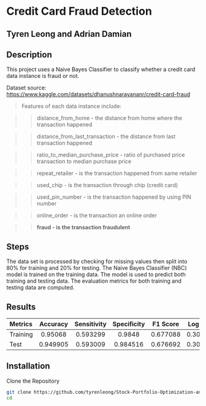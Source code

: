 # Credit Card Fraud Detection

## Tyren Leong and Adrian Damian 

## Description

This project uses a Naive Bayes Classifier to classify whether a credit card data instance is fraud or not.

Dataset source: https://www.kaggle.com/datasets/dhanushnarayananr/credit-card-fraud

>Features of each data instance include:

>>distance_from_home - the distance from home where the transaction happened

>>distance_from_last_transaction - the distance from last transaction happened

>>ratio_to_median_purchase_price - ratio of purchased price transaction to median purchase price

>>repeat_retailer - is the transaction happened from same retailer

>>used_chip - is the transaction through chip (credit card)

>>used_pin_number - is the transaction happened by using PIN number

>>online_order - is the transaction an online order

>>**fraud - is the transaction fraudulent**


## Steps
The data set is processed by checking for missing values then split into 80% for training and 20% for testing.
The Naive Bayes Classifier (NBC) model is trained on the training data.
The model is used to predict both training and testing data.
The evaluation metrics for both training and testing data are computed.

## Results

|   Metrics  | Accuracy | Sensitivity | Specificity | F1 Score | Log Loss |
| :--------- | :------: | :------: |:------: |:------: |:------: |
| Training   |   0.95068   | 0.593299 | 0.9848  | 0.677088 | 0.303561   |
| Test       |   0.949905    | 0.593009 | 0.984516  | 0.676692 | 0.307684   |


## Installation

Clone the Repository


```bash
git clone https://github.com/tyrenleong/Stock-Portfolio-Optimization-and-Risk-Analysis.git
cd 
```
